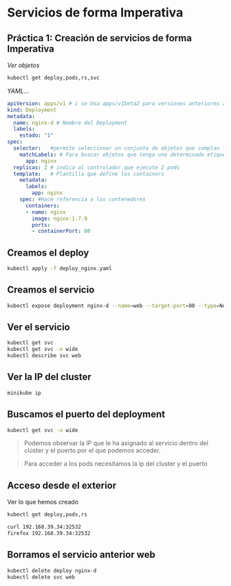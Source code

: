 # Servicios de forma Imperativa
## Práctica 1:  Creación de servicios de forma Imperativa

*Ver objetos*

```bash
kubectl get deploy,pods,rs,svc
```

*YAML...*

```yml
apiVersion: apps/v1 # i se Usa apps/v1beta2 para versiones anteriores a 1.9.0
kind: Deployment
metadata:
  name: nginx-d # Nombre del Deployment
  labels:
    estado: "1"        
spec:
  selector:   #permite seleccionar un conjunto de objetos que cumplan las condicione
    matchLabels: # Para buscar objetos que tenga una determinada etiqueta
      app: nginx
  replicas: 2 # indica al controlador que ejecute 2 pods
  template:   # Plantilla que define los containers
    metadata:
      labels:
        app: nginx
    spec: #Hace referencia a los contenedores
      containers:
      - name: nginx
        image: nginx:1.7.9
        ports:
        - containerPort: 80
```

## Creamos el deploy

```bash
kubectl apply -f deploy_nginx.yaml
```

## Creamos el servicio 

```bash
kubectl expose deployment nginx-d --name=web --target-port=80 --type=NodePort
```

## Ver el servicio

```bash
kubectl get svc
kubectl get svc -o wide
kubectl describe svc web
```

## Ver la IP del cluster

```bash
minikube ip
```

## Buscamos el puerto del deployment

```bash
kubectl get svc -o wide
```
>Podemos observar la IP que le ha asignado al servicio dentro del clúster y el puerto por el que podemos acceder.

> Para acceder a los pods necesitamos la ip del cluster y el puerto

## Acceso desde el exterior

Ver lo que hemos creado
```bash
kubectl get deploy,pods,rs
```

```bash
curl 192.168.39.34:32532
firefox 192.168.39.34:32532
```

## Borramos el servicio anterior web

```bash
kubectl delete deploy nginx-d
kubectl delete svc web
```